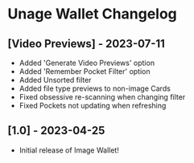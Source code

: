 # Unage Wallet Changelog

## [Video Previews] - 2023-07-11

- Added 'Generate Video Previews' option
- Added 'Remember Pocket Filter' option
- Added Unsorted filter
- Added file type previews to non-image Cards
- Fixed obsessive re-scanning when changing filter
- Fixed Pockets not updating when refreshing

## [1.0] - 2023-04-25

- Initial release of Image Wallet!
